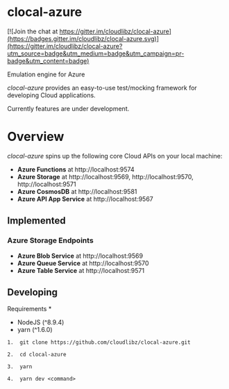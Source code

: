 # clocal-azure

[![Join the chat at https://gitter.im/cloudlibz/clocal-azure](https://badges.gitter.im/cloudlibz/clocal-azure.svg)](https://gitter.im/cloudlibz/clocal-azure?utm_source=badge&utm_medium=badge&utm_campaign=pr-badge&utm_content=badge)

Emulation engine for Azure 

_clocal-azure_ provides an easy-to-use test/mocking framework for developing Cloud applications.

Currently features are under development.

# Overview

_clocal-azure_ spins up the following core Cloud APIs on your local machine:

* **Azure Functions** at http://localhost:9574
* **Azure Storage** at http://localhost:9569, http://localhost:9570, http://localhost:9571
* **Azure CosmosDB** at http://localhost:9581
* **Azure API App Service** at http://localhost:9567

## Implemented

### Azure Storage Endpoints

* **Azure Blob Service** at http://localhost:9569
* **Azure Queue Service** at http://localhost:9570
* **Azure Table Service** at http://localhost:9571

## Developing

Requirements \*

* NodeJS (^8.9.4)
* yarn (^1.6.0)

```
1.  git clone https://github.com/cloudlibz/clocal-azure.git
```

```
2.  cd clocal-azure
```

```
3.  yarn
```

```
4.  yarn dev <command>
```
